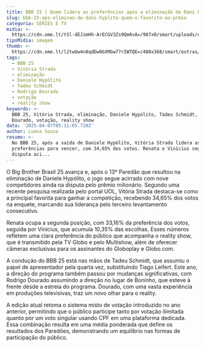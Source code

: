 ```yaml
---
title: BBB 25 | Quem lidera as preferências após a eliminação de Dani Hypólito?
slug: bbb-25-aps-eliminao-de-dani-hyplito-quem-o-favorito-ao-prmio
categoria: SÉRIES E TV
midia: >-
  https://cdn.ome.lt/tSl-dEJimHh-ArECGV3Zs9Qm6vA=/987x0/smart/uploads/conteudo/fotos/bbb25-favorito.jpg
tipoMidia: imagem
thumb: >-
  https://cdn.ome.lt/l2twUw4n8qdDw0GXMbw77rIWTQE=/480x360/smart/extras/conteudos/bbb25-favorito-peq.jpg
tags:
  - BBB 25
  - Vitória Strada
  - eliminação
  - Daniele Hypólito
  - Tadeu Schmidt
  - Rodrigo Dourado
  - votação
  - reality show
keywords: >-
  BBB 25, Vitória Strada, eliminação, Daniele Hypólito, Tadeu Schmidt, Rodrigo
  Dourado, votação, reality show
data: '2025-04-07T05:11:05.728Z'
author: Luana Souza
resumo: >-
  No BBB 25, após a saída de Daniele Hypólito, Vitória Strada lidera as
  preferências para vencer, com 34,65% dos votos. Renata e Vinícius seguem na
  disputa aci...
---
```


O Big Brother Brasil 25 avança e, após o 13º Paredão que resultou na eliminação de Daniele Hypólito, o jogo segue acirrado com nove competidores ainda na disputa pelo prêmio milionário. Segundo uma recente pesquisa realizada pelo portal UOL, Vitória Strada destaca-se como a principal favorita para ganhar a competição, recebendo 34,65% dos votos na enquete, marcando sua liderança pelo terceiro levantamento consecutivo.

Renata ocupa a segunda posição, com 33,16% da preferência dos votos, seguida por Vinícius, que acumula 10,35% das escolhas. Esses números refletem uma clara preferência do público que acompanha o reality show, que é transmitido pela TV Globo e pelo Multishow, além de oferecer câmeras exclusivas para os assinantes do Globoplay e Globo.com.

A condução do BBB 25 está nas mãos de Tadeu Schmidt, que assumiu o papel de apresentador pela quarta vez, substituindo Tiago Leifert. Este ano, a direção do programa também passou por mudanças significativas, com Rodrigo Dourado assumindo a direção no lugar de Boninho, que esteve à frente desde a estreia do programa. Dourado, com uma vasta experiência em produções televisivas, traz um novo olhar para o reality.

A edição atual retoma o sistema misto de votação introduzido no ano anterior, permitindo que o público participe tanto por votação ilimitada quanto por um voto singular usando CPF em uma plataforma dedicada. Essa combinação resulta em uma média ponderada que define os resultados dos Paredões, demonstrando um equilíbrio nas formas de participação do público.
